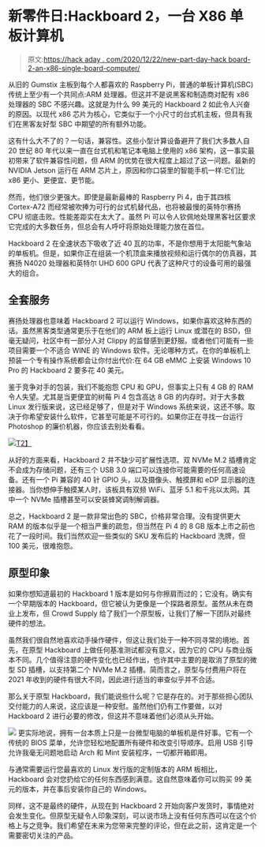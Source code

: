 # 新零件日:Hackboard 2，一台 X86 单板计算机

> 原文:[https://hack aday . com/2020/12/22/new-part-day-hack board-2-an-x86-single-board-computer/](https://hackaday.com/2020/12/22/new-part-day-hackboard-2-an-x86-single-board-computer/)

从旧的 Gumstix 主板到每个人都喜欢的 Raspberry Pi，普通的单板计算机(SBC)传统上至少有一个共同点:ARM 处理器。但这并不是说黑客和制造商对配有 x86 处理器的 SBC 不感兴趣。这就是为什么 99 美元的 Hackboard 2 如此令人兴奋的原因。以现代 x86 芯片为核心，它类似于一个小尺寸的台式机主板，但具有我们在黑客友好型 SBC 中期望的所有额外功能。

这有什么大不了的？一句话，兼容性。这些小型计算设备避开了我们大多数人自 20 世纪 80 年代以来一直在台式机和笔记本电脑上使用的 x86 架构，这一事实最初带来了软件兼容性问题，但 ARM 的优势在很大程度上超过了这一问题。最新的 NVIDIA Jetson 运行在 ARM 芯片上，原因和你口袋里的智能手机一样:它们比 x86 更小、更便宜、更节能。

然而，他们很少更强大。即使是最新最棒的 Raspberry Pi 4，由于其四核 Cortex-A72 而经常被吹捧为可行的台式机替代品，也将被最慢的英特尔赛扬 CPU 彻底击败。性能差距实在太大了。虽然 Pi 可以令人钦佩地处理黑客社区要求它完成的大多数任务，但总会有人呼吁将原始处理能力放在首位。

Hackboard 2 在全速状态下吸收了近 40 瓦的功率，不是你想用于太阳能气象站的单板机。但是，如果你正在组装一个机顶盒来播放视频和运行偶尔的仿真器，其赛扬 N4020 处理器和英特尔 UHD 600 GPU 代表了这种尺寸的设备可用的最强大的组合。

## 全套服务

赛扬处理器也意味着 Hackboard 2 可以运行 Windows，如果你喜欢这种东西的话。虽然黑客类型通常更乐于在他们的 ARM 板上运行 Linux 或潜在的 BSD，但毫无疑问，社区中有一部分人对 Clippy 的监督感到更舒服。或者他们可能有一些项目需要一个不适合 WINE 的 Windows 软件。无论哪种方式，在你的单板机上预装一个专有操作系统都会让你付出代价:在 64 GB eMMC 上安装 Windows 10 Pro 的 Hackboard 2 要多花 40 美元。

鉴于竞争对手的包装，我们不能抱怨 CPU 和 GPU，但事实上只有 4 GB 的 RAM 令人失望。尤其是当更便宜的树莓 Pi 4 包含高达 8 GB 的内存时。对于大多数 Linux 发行版来说，这已经足够了，但是对于 Windows 系统来说，这还不够。取决于你希望安装什么软件，它甚至可能是不可行的。如果你正在寻找一台运行 Photoshop 的廉价机器，你应该去别处看看。

[![](../Images/9f00921e7447c22b57b4c2587161895a.png)T2】](https://hackaday.com/wp-content/uploads/2020/12/hackboard_close.jpg)

从好的方面来看，Hackboard 2 并不缺少可扩展性选项。双 NVMe M.2 插槽肯定不会成为存储问题，还有三个 USB 3.0 端口可以连接你可能需要的任何高速设备。还有一个 Pi 兼容的 40 针 GPIO 头，以及摄像头、触摸屏和 eDP 显示器的连接器。当你想伸手触摸某人时，该板具有双频 WiFi、蓝牙 5.1 和千兆以太网。其中一个 NVMe 插槽甚至可以安装蜂窝调制解调器。

总之，Hackboard 2 是一款非常出色的 SBC，价格非常合理。没有提供更大 RAM 的版本似乎是一个相当严重的疏忽，但当然在 Pi 4 的 8 GB 版本上市之前也花了一段时间。我们当然欢迎一些类似的 SKU 发布后的 Hackboard 洗牌，但 100 美元，很难抱怨。

## 原型印象

如果你想知道最初的 Hackboard 1 版本是如何与你擦肩而过的；它没有。确实有一个早期版本的 Hackboard，但它被认为更像是一个探路者原型。虽然从未在商业上发布，但 Crowd Supply 给了我们一个原型板，让我们了解一下团队对最终硬件的想法。

虽然我们很自然地喜欢动手操作硬件，但这让我们处于一种不同寻常的境地。首先，在原型 Hackboard 上做任何基准测试都没有意义，因为它的 CPU 与商业版本不同。几个值得注意的硬件变化也已经作出，也许其中主要的是取消了原型的微型 SD 插槽，以支持第二个 NVMe M.2 插槽。简而言之，原型与付费用户将在 2021 年收到的硬件有很大不同，因此进行适当的审查似乎并不合适。

那么关于原型 Hackboard，我们能说些什么呢？它是存在的。对于那些担心团队交付能力的人来说，这应该是一种安慰。虽然他们仍有工作要做，以对 Hackboard 2 进行必要的修改，但这并不意味着他们必须从头开始。

[![](../Images/00a7fa4558d0f9e03d90d037de294b72.png)](https://hackaday.com/wp-content/uploads/2020/12/hackboard_logo.jpg) 更实际地说，拥有一台本质上只是一台微型电脑的单板机是件好事。它有一个传统的 BIOS 菜单，允许您轻松地配置所有硬件和改变引导顺序。启用 USB 引导允许我毫无问题地启动 Arch 和 Mint 安装程序，一切都开箱即用。

与通常需要运行您最喜欢的 Linux 发行版的定制版本的 ARM 板相比，Hackboard 会对您扔给它的任何东西感到满意。这自然意味着你可以购买 99 美元的版本，并在事后安装你自己的 Windows。

同样，这不是最终的硬件，从现在到 Hackboard 2 开始向客户发货时，事情绝对会发生变化。但原型无疑令人印象深刻，可以说市场上没有任何东西可以在这个价格上与之竞争。我们希望在未来为您带来完整的评论，但在此之前，这肯定是一个需要密切关注的产品。